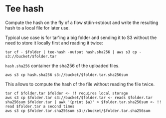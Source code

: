 Tee hash
====

Compute the hash on the fly of a flow stdin->stdout and write the resulting hash to a local file for later use.

Typical use case is for tar'ing a big folder and sending it to S3 without the need to store it locally first and reading it twice:

```
tar cf - $folder | tee-hash -output hash.sha256 | aws s3 cp - s3://bucket/$folder.tar
```

`hash.sha256` container the sha256 of the uploaded files.

```
aws s3 cp hash.sha256 s3://bucket/$folder.tar.sha256sum
```

This allows to compute the hash of the file without reading the file twice.

```
tar cf $folder.tar $folder <- !! requires local storage
aws s3 cp $folder.tar s3://bucket/$folder.tar <- reads $folder.tar
sha256sum $folder.tar | awk '{print $a}' > $folder.tar.sha256sum <- !! read $folder.tar a second times
aws s3 cp $folder.tar.sha256sum s3://bucket/$folder.tar.sha256sum
```
